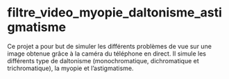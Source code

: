 # filtre_video_myopie_daltonisme_astigmatisme

Ce projet a pour but de simuler les différents problèmes de vue sur une image obtenue grâce à la
caméra du téléphone en direct. Il simule les différents type de
daltonisme (monochromatique, dichromatique et trichromatique), la myopie et l’astigmatisme.
